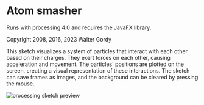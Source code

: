 # Atom smasher

Runs with processing 4.0 and requires the JavaFX library.

Copyright 2008, 2016, 2023 Walter Gordy

This sketch visualizes a system of particles that interact with each other based on their charges. They exert forces on each other, causing acceleration and movement. The particles' positions are plotted on the screen, creating a visual representation of these interactions. The sketch can save frames as images, and the background can be cleared by pressing the mouse.

![processing sketch preview](https://github.com/s4lt3d/atom_smasher/blob/master/atom_smasher.gif?raw=true)
